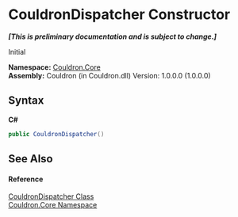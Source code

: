 # CouldronDispatcher Constructor 
 _**\[This is preliminary documentation and is subject to change.\]**_

Initial

**Namespace:**&nbsp;<a href="N_Couldron_Core">Couldron.Core</a><br />**Assembly:**&nbsp;Couldron (in Couldron.dll) Version: 1.0.0.0 (1.0.0.0)

## Syntax

**C#**<br />
``` C#
public CouldronDispatcher()
```


## See Also


#### Reference
<a href="T_Couldron_Core_CouldronDispatcher">CouldronDispatcher Class</a><br /><a href="N_Couldron_Core">Couldron.Core Namespace</a><br />